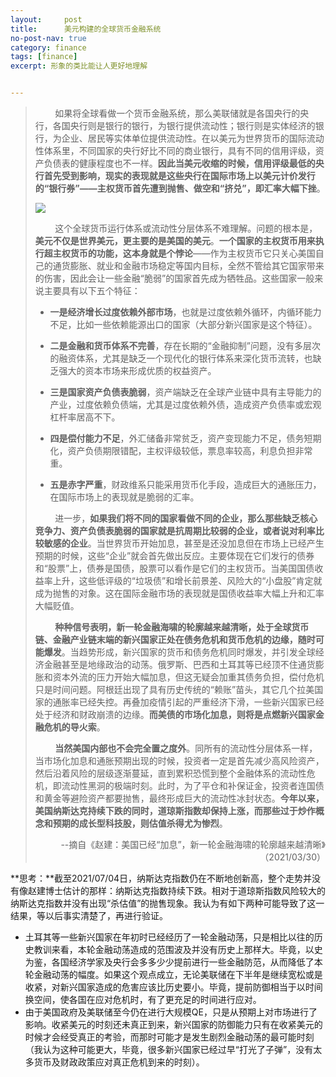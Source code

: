 ```yaml
---
layout:     post
title:      美元构建的全球货币金融系统
no-post-nav: true
category: finance
tags: [finance]
excerpt: 形象的类比能让人更好地理解


---
```


> &nbsp;&nbsp;&nbsp;&nbsp;&nbsp;&nbsp;&nbsp;&nbsp;如果将全球看做一个货币金融系统，那么美联储就是各国央行的央行，各国央行则是银行的银行，为银行提供流动性；银行则是实体经济的银行，为企业、居民等实体单位提供流动性。在以美元为世界货币的国际流动性体系里，不同国家的央行好比不同的商业银行，具有不同的信用评级，资产负债表的健康程度也不一样。**因此当美元收缩的时候，信用评级最低的央行首先受到影响，现实的表现就是这些央行在国际市场上以美元计价发行的“银行券”——主权货币首先遭到抛售、做空和“挤兑”，即汇率大幅下挫**。
>
> ![](https://ninjacatii.github.io/assets/images/2021/debt.jpg)
>
> &nbsp;&nbsp;&nbsp;&nbsp;&nbsp;&nbsp;&nbsp;&nbsp;这个全球货币运行体系或流动性分层体系不难理解。问题的根本是，**美元不仅是世界美元，更主要的是美国的美元**。**一个国家的主权货币用来执行超主权货币的功能，这本身就是个悖论**——作为主权货币它只关心美国自己的通货膨胀、就业和金融市场稳定等国内目标，全然不管给其它国家带来的伤害，因此会让一些金融“脆弱”的国家首先成为牺牲品。这些国家一般来说主要具有以下五个特征：
>
> - **一是经济增长过度依赖外部市场**，也就是过度依赖外循环，内循环能力不足，比如一些依赖能源出口的国家（大部分新兴国家是这个特征）。
>
> - **二是金融和货币体系不完善**，存在长期的“金融抑制”问题，没有多层次的融资体系，尤其是缺乏一个现代化的银行体系来深化货币流转，也缺乏强大的资本市场来形成优质的权益资产。
>
> - **三是国家资产负债表脆弱**，资产端缺乏在全球产业链中具有主导能力的产业，过度依赖负债端，尤其是过度依赖外债，造成资产负债率或宏观杠杆率居高不下。
>
> - **四是偿付能力不足**，外汇储备非常贫乏，资产变现能力不足，债务短期化，资产负债期限错配，主权评级较低，票息率较高，利息负担非常重。
>
> - **五是赤字严重**，财政维系只能采用货币化手段，造成巨大的通胀压力，在国际市场上的表现就是脆弱的汇率。
>
>
> &nbsp;&nbsp;&nbsp;&nbsp;&nbsp;&nbsp;&nbsp;&nbsp;进一步，**如果我们将不同的国家看做不同的企业，那么那些缺乏核心竞争力、资产负债表脆弱的国家就是抗周期比较弱的企业，或者说对利率比较敏感的企业**。当世界货币开始加息，甚至是还没加息但在市场上已经产生预期的时候，这些“企业”就会首先做出反应。主要体现在它们发行的债券和“股票”上，债券是国债，股票可以看作是它们的主权货币。当美国国债收益率上升，这些低评级的“垃圾债”和增长前景差、风险大的“小盘股”肯定就成为抛售的对象。这在国际金融市场的表现就是国债收益率大幅上升和汇率大幅贬值。
>
> &nbsp;&nbsp;&nbsp;&nbsp;&nbsp;&nbsp;&nbsp;&nbsp;**种种信号表明，新一轮金融海啸的轮廓越来越清晰，处于全球货币链、金融产业链末端的新兴国家正处在债务危机和货币危机的边缘，随时可能爆发**。当趋势形成，新兴国家的货币和债务危机同时爆发，并引发全球经济金融甚至是地缘政治的动荡。俄罗斯、巴西和土耳其等已经顶不住通货膨胀和资本外流的压力开始大幅加息，但这无疑会加重其债务负担，偿付危机只是时间问题。阿根廷出现了具有历史传统的“赖账”苗头，其它几个拉美国家的通胀率已经失控。再叠加疫情引起的严重经济下滑，一些新兴国家已经处于经济和财政崩溃的边缘。**而美债的市场化加息，则将是点燃新兴国家金融危机的导火索**。
>
> &nbsp;&nbsp;&nbsp;&nbsp;&nbsp;&nbsp;&nbsp;&nbsp;**当然美国内部也不会完全置之度外**。同所有的流动性分层体系一样，当市场化加息和通胀预期出现的时候，投资者一定是首先减少高风险资产，然后沿着风险的层级逐渐蔓延，直到累积恐慌到整个金融体系的流动性危机，即流动性黑洞的极端时刻。此时，为了平仓和补保证金，投资者连国债和黄金等避险资产都要抛售，最终形成巨大的流动性冰封状态。**今年以来，美国纳斯达克持续下跌的同时，道琼斯指数却保持上涨，而那些过于炒作概念和预期的成长型科技股，则估值杀得尤为惨烈**。
>
> <div style="text-align: right">--摘自《赵建：美国已经“加息”，新一轮金融海啸的轮廓越来越清晰》（2021/03/30）</div>

**思考：**截至2021/07/04日，纳斯达克指数仍在不断地创新高，整个走势并没有像赵建博士估计的那样：纳斯达克指数持续下跌。相对于道琼斯指数风险较大的纳斯达克指数并没有出现“杀估值”的抛售现象。我认为有如下两种可能导致了这一结果，等以后事实清楚了，再进行验证。

- 土耳其等一些新兴国家在年初时已经经历了一轮金融动荡，只是相比以往的历史教训来看，本轮金融动荡造成的范围波及并没有历史上那样大。毕竟，以史为鉴，各国经济学家及央行会多多少少提前进行一些金融防范，从而降低了本轮金融动荡的幅度。如果这个观点成立，无论美联储在下半年是继续宽松或是收紧，对新兴国家造成的危害应该比历史要小。毕竟，提前防御相当于以时间换空间，使各国在应对危机时，有了更充足的时间进行应对。
- 由于美国政府及美联储至今仍在进行大规模QE，只是从预期上对市场进行了影响。收紧美元的时刻还未真正到来，新兴国家的防御能力只有在收紧美元的时候才会经受真正的考验，而那时可能才是发生剧烈金融动荡的最可能时刻（我认为这种可能更大，毕竟，很多新兴国家已经过早“打光了子弹”，没有太多货币及财政政策应对真正危机到来的时刻）。

